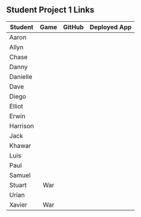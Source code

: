## Student Project 1 Links

| Student | Game | GitHub | Deployed App |
|---|:---:|:---:|:---:|
| Aaron |  |  |  |
| Allyn |  |  |  |
| Chase |  |  |  |
| Danny |  |  |  |
| Danielle |  |  |  |
| Dave |  |  |  |
| Diego |  |  |  |
| Elliot |  |  |  |
| Erwin |  |  |  |
| Harrison |  |  |  |
| Jack |  |  |  |
| Khawar |  |  |  |
| Luis |  |  |  |
| Paul |  |  |  |
| Samuel |  |  |  |
| Stuart | War |  |  |
| Urian |  |  |  |
| Xavier | War |  |  |

